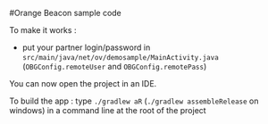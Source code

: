 #Orange Beacon sample code

To make it works :
 
  - put your partner login/password in `src/main/java/net/ov/demosample/MainActivity.java` (`OBGConfig.remoteUser` and `OBGConfig.remotePass`)
  
You can now open the project in an IDE.
  
To build the app : type `./gradlew aR` (`./gradlew assembleRelease` on windows) in a command line at the root of the project
  
  